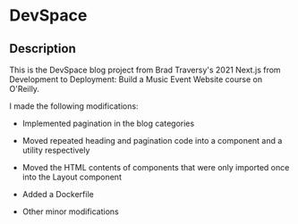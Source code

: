 # DevSpace

## Description

This is the DevSpace blog project from Brad Traversy's 2021 Next.js from Development to Deployment: Build a Music Event Website course on O'Reilly.

I made the following modifications:

- Implemented pagination in the blog categories

- Moved repeated heading and pagination code into a component and a utility respectively

- Moved the HTML contents of components that were only imported once into the Layout component

- Added a Dockerfile

- Other minor modifications
